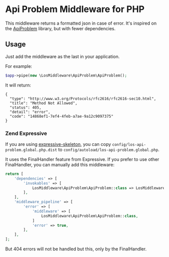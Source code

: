 # Api Problem Middleware for PHP

This middleware returns a formatted json in case of error. It's inspired on the [ApiProblem](https://github.com/zfcampus/zf-api-problem) library, but with fewer dependencies. 

## Usage

Just add the middleware as the last in your application.

For example:
```php
$app->pipe(new \LosMiddleware\ApiProblem\ApiProblem();
```

It will return:
```
{
  "type": "http://www.w3.org/Protocols/rfc2616/rfc2616-sec10.html",
  "title": "Method Not Allowed",
  "status": 405,
  "detail": "error",
  "code": "14868ef1-7ef4-4feb-a7ae-9a12c9097375"
}
```

### Zend Expressive

If you are using [expressive-skeleton](https://github.com/zendframework/zend-expressive-skeleton), you can copy `config/los-api-problem.global.php.dist` to `config/autoload/los-api-problem.global.php`.

It uses the FinalHandler feature from Expressive. If you prefer to use other FinalHandler, you can manually add this middleware:

```php
return [
    'dependencies' => [
        'invokables' => [
            LosMiddleware\ApiProblem\ApiProblem::class => LosMiddleware\ApiProblem\ApiProblem::class,
        ],
    ],
    'middleware_pipeline' => [
        'error' => [
            'middleware' => [
                LosMiddleware\ApiProblem\ApiProblem::class, 
            ]
            'error' => true,
        ],
    ],
];    
``` 

But 404 errors will not be handled but this, only by the FinalHandler.
